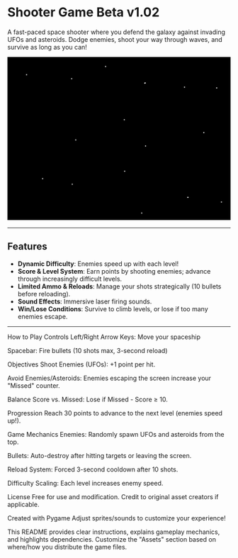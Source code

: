 # Shooter Game Beta v1.02

A fast-paced space shooter where you defend the galaxy against invading UFOs and asteroids. Dodge enemies, shoot your way through waves, and survive as long as you can!

![Gameplay Preview](galaxy1.jpg)

---

## Features
- **Dynamic Difficulty**: Enemies speed up with each level!
- **Score & Level System**: Earn points by shooting enemies; advance through increasingly difficult levels.
- **Limited Ammo & Reloads**: Manage your shots strategically (10 bullets before reloading).
- **Sound Effects**: Immersive laser firing sounds.
- **Win/Lose Conditions**: Survive to climb levels, or lose if too many enemies escape.

---

How to Play
Controls
Left/Right Arrow Keys: Move your spaceship

Spacebar: Fire bullets (10 shots max, 3-second reload)

Objectives
Shoot Enemies (UFOs): +1 point per hit.

Avoid Enemies/Asteroids: Enemies escaping the screen increase your "Missed" counter.

Balance Score vs. Missed: Lose if Missed - Score ≥ 10.

Progression
Reach 30 points to advance to the next level (enemies speed up!).

Game Mechanics
Enemies: Randomly spawn UFOs and asteroids from the top.

Bullets: Auto-destroy after hitting targets or leaving the screen.

Reload System: Forced 3-second cooldown after 10 shots.

Difficulty Scaling: Each level increases enemy speed.

License
Free for use and modification. Credit to original asset creators if applicable.

Created with Pygame
Adjust sprites/sounds to customize your experience!


This README provides clear instructions, explains gameplay mechanics, and highlights dependencies. Customize the "Assets" section based on where/how you distribute the game files.

